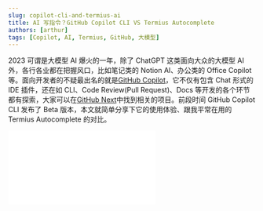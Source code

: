 ```yaml
---
slug: copilot-cli-and-termius-ai
title: AI 写指令？GitHub Copilot CLI VS Termius Autocomplete
authors: [arthur]
tags: [Copilot, AI, Termius, GitHub, 大模型]
---
```


2023 可谓是大模型 AI 爆火的一年，除了 ChatGPT 这类面向大众的大模型 AI 外，各行各业都在把握风口，比如笔记类的 Notion AI、办公类的 Office Copilot 等。面向开发者的不疑最出名的就是[GitHub Copilot](https://github.com/features/copilot)，它不仅有包含 Chat 形式的 IDE 插件，还在如 CLI、Code Review(Pull Request)、Docs 等开发的各个环节都有探索，大家可以在[GitHub Next](https://githubnext.com/)中找到相关的项目。前段时间 GitHub Copilot CLI 发布了 Beta 版本，本文就简单分享下它的使用体验、跟我平常在用的 Termius Autocomplete 的对比。

<div style={{
  position: 'relative',
  width: '100%',
  paddingBottom: '56.25%',
  height: 0,
  overflow: 'hidden',
}}>
  <iframe
    src="//player.bilibili.com/player.html?isOutside=true&aid=880828466&bvid=BV1wK4y167HT&cid=1393958044&p=1&autoplay=0"
    scrolling="no"
    frameBorder="no"
    allowFullScreen
    style={{
      position: 'absolute',
      top: 0,
      left: 0,
      width: '100%',
      height: '100%',
    }}
  />
</div>

<!-- truncate -->

<br/>

## 前提条件

- [About billing for GitHub Copilot](https://docs.github.com/en/billing/managing-billing-for-github-copilot/about-billing-for-github-copilot)

<!--truncate-->

GitHub Copilot 需要付费订阅，个人版本的话$10/月，$100/年，并不便宜 💔。一些公司会订阅企业版本，员工可免费使用，可自行留意下。

## 安装 Copilot CLI

首先安装 GitHub CLI，大家可以根据所用平台选择对应的安装方式：[Install GitHub CLI](https://github.com/cli/cli#installation)，以 Mac + homebrew 为例：

```bash
# Mac: install with homebrew
brew install gh
```

安装好之后需先关联你的 GitHub 账号来进行认证，然后以插件的形式安装 Copilot CLI：

```bash
# Authenticate with GitHub account
gh auth login

# Install Copilot CLI
gh extension install github/gh-copilot

# Update Copilot CLI
gh extension upgrade gh-copilot
```

现在通过`gh copilot -h`验证是否安装完成并查看使用提示。

## 使用：解释 + 建议

目前 Copilot CLI 有两个功能，解释指令`explain`和将自然语言转换为建议的指令`suggest`，比如：

```bash
gh copilot explain "tar -czvf filename.tar.gz filename"
```

![](https://cos.codec.wang/gh-copilot-explain.jpg)

可以看到它会详细解释命令整体和每个参数的用途，还是比较实用的，只不过目前暂不支持中文。自然语言转换为建议的指令是支持中文的，比如：

```bash
# 中文
gh copilot suggest "查看端口80是否被占用"

# 英文
gh copilot suggest "check whether port 80 is occupied"
```

![](https://cos.codec.wang/gh-copilot-suggest.jpg)

中英文都是可以得到`lsof -i :80`的建议，在给出建议后可以将指令复制到剪贴板。如果对给出的指令不满意的话，可以选择修订`Revise command`，这时候就跟 Chat 一样可以用自然语言继续补充描述：

![](https://cos.codec.wang/gh-copilot-suggest-revice.jpg)

Copilot CLI 的使用方式很直观，响应速度和准确率也很不错，唯一不太便利的地方在于交互：一来它的所有指令都需要通过`gh copilot suggest/explain`来触发，二来它使用的是传统的命令行交互形式，也就是说每次都需要一定的选择和步骤才能得到结果，下面结合 Termius 对比下大家会更清楚。

## Termius

[Termius](https://termius.com/)是一个跨平台的 SSH/SFTP 客户端和终端工具，手机端也有。它支持多端同步、代码片段、安全加密、团队协同等，颜值很高，只不过大部分功能都需付费 😀，免费版个人觉得没有用的必要（学生可以免费使用 Termius 高级版本）。

![](https://assets-global.website-files.com/5c7036349b5477bf13f828cf/63740534a0506693ddd927b6_Macbook%20Pro%20Hero-min.png)

Termius Autocomplete 是**将终端输入的自然语言文本直接转换为指令的 AI 功能**。目前也是 Beta 版本，默认是关闭的，可以在 Settings - Terminal - Autocomplete 中打开。

![](https://cos.codec.wang/gh-copilot-termius.gif)

相比 GitHub 虽然没有主动进行命令解释的功能，但就`suggest`功能而言，明显更加顺手，不需要去想指令，也不需要额外的交互步骤，只需自然语言。总的来说，个人认为在 CLI 中进行自然语言转换指令或解释指令本身的需求量其实并不大。虽然两者的速度和准确率都很不错，但这类产品更应该考虑的是易用度，也就是能让用户想到且成本不高地在 CLI 中使用 AI，从这点看，自身就是终端工具的 Termius 明显更占优势，也有更多的发挥空间。**Anyway, the AI era has arrived!**

## 引用

- [About billing for GitHub Copilot](https://docs.github.com/en/billing/managing-billing-for-github-copilot/about-billing-for-github-copilot)
- [Using GitHub Copilot in the CLI](https://docs.github.com/en/copilot/github-copilot-in-the-cli/using-github-copilot-in-the-cli)
